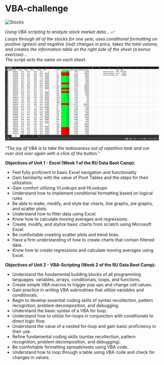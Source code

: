 # VBA-challenge
![Stocks](https://github.com/RutgersCodingBootcamp/RU-JER-DATA-PT-01-2020/blob/master/02-Homework/02-VBA-Scripting/Instructions/Images/stockmarket.jpg?raw=true)  

*Using VBA scripting to analyze stock market data... 📈  
Loops through all of the stocks for one year, uses conditional formatting on positive (green) and negative (red) changes in price, takes the total volume, and creates the information table on the right side of the sheet (a bonus exercise)...  
The script acts the same on each sheet.*  

![Screen Shot of 2016](https://raw.githubusercontent.com/ognjenstrbanovic/VBA-challenge/master/VBAStocks/VBA-Challenge%20-%202016%20Screen%20Shot.png)  

*"The joy of VBA is to take the tediousness out of repetitive task and run over and over again with a click of the button."*  

**Objectives of Unit 1 - Excel (Week 1 of the RU Data Boot Camp):**
- Feel fully proficient in basic Excel navigation and functionality
- Gain familiarity with the value of Pivot Tables and the steps for their utilization.
- Gain comfort utilizing VLookups and HLookups
- Understand how to implement conditional formatting based on logical rules
- Be able to make, modify, and style bar charts, line graphs, pie graphs, and scatter plots.
- Understand how to filter data using Excel.
- Know how to calculate moving averages and regressions.
- Create, modify, and stylize basic charts from scratch using Microsoft Excel.
- Be comfortable creating scatter plots and trend lines.
- Have a firm understanding of how to create charts that contain filtered data.
- Know how to create regressions and calculate moving averages using Excel.

**Objectives of Unit 2 - VBA-Scripting (Week 2 of the RU Data Boot Camp):**
- Understand the fundamental building blocks of all programming languages: variables, arrays, conditionals, loops, and functions.
- Create simple VBA macros to trigger pop ups and change cell values.
- Gain practice in writing VBA subroutines that utilize variables and conditionals.
- Begin to develop essential coding skills of syntax recollection, pattern recognition, problem decomposition, and debugging.
- Understand the basic syntax of a VBA for loop.
- Understand how to utilize for-loops in conjunction with conditionals to direct logic flow.
- Understand the value of a nested for-loop and gain basic proficiency in their use.
- Refine fundamental coding skills (syntax recollection, pattern recognition, problem decomposition, and debugging).
- Be comfortable formatting spreadsheets using VBA code.
- Understand how to loop through a table using VBA code and check for changes in values.
